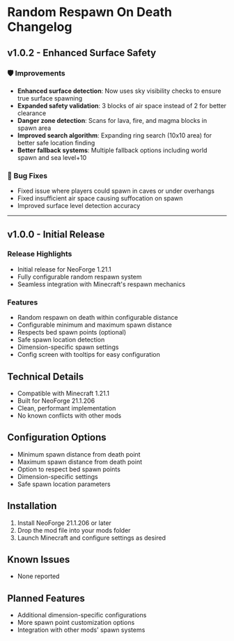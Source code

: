 # Random Respawn On Death Changelog

## v1.0.2 - Enhanced Surface Safety
### 🛡️ Improvements
- **Enhanced surface detection**: Now uses sky visibility checks to ensure true surface spawning
- **Expanded safety validation**: 3 blocks of air space instead of 2 for better clearance
- **Danger zone detection**: Scans for lava, fire, and magma blocks in spawn area
- **Improved search algorithm**: Expanding ring search (10x10 area) for better safe location finding
- **Better fallback systems**: Multiple fallback options including world spawn and sea level+10

### 🐛 Bug Fixes
- Fixed issue where players could spawn in caves or under overhangs
- Fixed insufficient air space causing suffocation on spawn
- Improved surface level detection accuracy

---

## v1.0.0 - Initial Release
### Release Highlights
- Initial release for NeoForge 1.21.1
- Fully configurable random respawn system
- Seamless integration with Minecraft's respawn mechanics

### Features
- Random respawn on death within configurable distance
- Configurable minimum and maximum spawn distance
- Respects bed spawn points (optional)
- Safe spawn location detection
- Dimension-specific spawn settings
- Config screen with tooltips for easy configuration

## Technical Details
- Compatible with Minecraft 1.21.1
- Built for NeoForge 21.1.206
- Clean, performant implementation
- No known conflicts with other mods

## Configuration Options
- Minimum spawn distance from death point
- Maximum spawn distance from death point
- Option to respect bed spawn points
- Dimension-specific settings
- Safe spawn location parameters

## Installation
1. Install NeoForge 21.1.206 or later
2. Drop the mod file into your mods folder
3. Launch Minecraft and configure settings as desired

## Known Issues
- None reported

## Planned Features
- Additional dimension-specific configurations
- More spawn point customization options
- Integration with other mods' spawn systems
